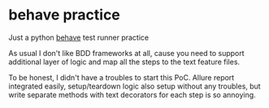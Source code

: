 # behave practice
Just a python [behave](https://behave.readthedocs.io/en/stable/index.html) test runner practice

As usual I don't like BDD frameworks at all, cause you need to support additional layer of logic and map all the steps 
to the text feature files.

To be honest, I didn't have a troubles to start this PoC. Allure report integrated easily, setup/teardown logic also 
setup without any troubles, but write separate methods with text decorators for each step is so annoying.

